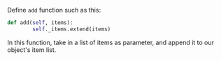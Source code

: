 <!--title={BitBox: add}-->

<!--badges={Python:13,Software Engineering:9,Tinkerer:7}-->

<!--concepts={Class Method, Class Variable, Lists}-->

Define `add` function such as this:

```python
def add(self, items):
        self._items.extend(items)
```

In this function, take in a list of items as parameter, and append it to our object's item list.

